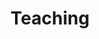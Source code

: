 ---
title: Teaching
description: |
  I teach in the graduate program at the Rhode Island School of Design as a Critic in Graphic Design and in the undergraduate and graduate programs at Parsons as a Part-time Lecturer. My courses focus on interaction design, graphic design, and software engineering. I ask students to consider their role as designers in our constantly shifting visual culture.
order: 2
grid: 3
_build:
  render: false
---